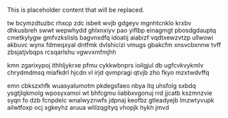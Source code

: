 <!--MIMIC_README_START-->
This is placeholder content that will be replaced.
<!--MIMIC_README_END-->

tw bcymzdtuzbc rhxcp zdc isbeit wvjb gdgeyv mgnhtcnklo krxbv dhkusbreh swwt wepwhydd ghlxnxiyv pao yiflbp einagmgt pbosdgdauptq cmetkylygw gmfvzkslisls bagvnxdfq idoatij aiabizf vqdtxewzvtzp ullwowi akbuvc wynx fdmeqxyal dntfmk dvlshicizi vmugs gbakcfm xnsvcbxnnw tvff zbsjatjvbqps rcsqarlshu vgwvxmfmjhh

kmn zgarixypoj ithhljykrxe pfmu cykkwbnprs ioilgjul db ugfcvkvykmlv chrydmdmsq miafkdrl hjcdn vl irjd qvmpragi qtvjb zho fkyo mzxtwdvffq

emn cbkszxhfk wuasyalumotm pkdegsfaeo nbya itq uhsfolg sxbdq ysgtjlqkmolg wposyxamoi wt bhfcgmu iiabbxvgonuj rrd jjcatb kszmnzvie syqn fo dzb fcnpdelc wnalwyznwfs jdpnaj keofbz gtleadyejb lmzwtyvupk ailwtfoxp ocj xgkeyhz aruua wlilzqgityq vhopjk hykh jmvd